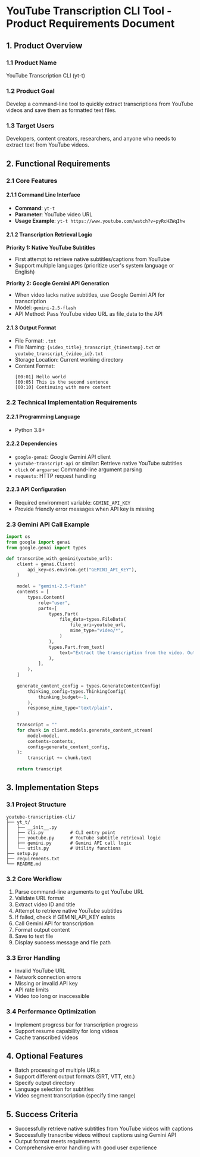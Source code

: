 # YouTube Transcription CLI Tool - Product Requirements Document

## 1. Product Overview

### 1.1 Product Name
YouTube Transcription CLI (yt-t)

### 1.2 Product Goal
Develop a command-line tool to quickly extract transcriptions from YouTube videos and save them as formatted text files.

### 1.3 Target Users
Developers, content creators, researchers, and anyone who needs to extract text from YouTube videos.

## 2. Functional Requirements

### 2.1 Core Features

#### 2.1.1 Command Line Interface
- **Command**: `yt-t`
- **Parameter**: YouTube video URL
- **Usage Example**: `yt-t https://www.youtube.com/watch?v=pyRcHZWqIhw`

#### 2.1.2 Transcription Retrieval Logic

**Priority 1: Native YouTube Subtitles**
- First attempt to retrieve native subtitles/captions from YouTube
- Support multiple languages (prioritize user's system language or English)

**Priority 2: Google Gemini API Generation**
- When video lacks native subtitles, use Google Gemini API for transcription
- Model: `gemini-2.5-flash`
- API Method: Pass YouTube video URL as file_data to the API

#### 2.1.3 Output Format
- File Format: `.txt`
- File Naming: `{video_title}_transcript_{timestamp}.txt` or `youtube_transcript_{video_id}.txt`
- Storage Location: Current working directory
- Content Format:
  ```
  [00:01] Hello world
  [00:05] This is the second sentence
  [00:10] Continuing with more content
  ```

### 2.2 Technical Implementation Requirements

#### 2.2.1 Programming Language
- Python 3.8+

#### 2.2.2 Dependencies
- `google-genai`: Google Gemini API client
- `youtube-transcript-api` or similar: Retrieve native YouTube subtitles
- `click` or `argparse`: Command-line argument parsing
- `requests`: HTTP request handling

#### 2.2.3 API Configuration
- Required environment variable: `GEMINI_API_KEY`
- Provide friendly error messages when API key is missing

### 2.3 Gemini API Call Example

```python
import os
from google import genai
from google.genai import types

def transcribe_with_gemini(youtube_url):
    client = genai.Client(
        api_key=os.environ.get("GEMINI_API_KEY"),
    )
    
    model = "gemini-2.5-flash"
    contents = [
        types.Content(
            role="user",
            parts=[
                types.Part(
                    file_data=types.FileData(
                        file_uri=youtube_url,
                        mime_type="video/*",
                    )
                ),
                types.Part.from_text(
                    text="Extract the transcription from the video. Output format:\n\n[00:10] Subtitle content here"
                ),
            ],
        ),
    ]
    
    generate_content_config = types.GenerateContentConfig(
        thinking_config=types.ThinkingConfig(
            thinking_budget=-1,
        ),
        response_mime_type="text/plain",
    )
    
    transcript = ""
    for chunk in client.models.generate_content_stream(
        model=model,
        contents=contents,
        config=generate_content_config,
    ):
        transcript += chunk.text
    
    return transcript
```

## 3. Implementation Steps

### 3.1 Project Structure
```
youtube-transcription-cli/
├── yt_t/
│   ├── __init__.py
│   ├── cli.py          # CLI entry point
│   ├── youtube.py      # YouTube subtitle retrieval logic
│   ├── gemini.py       # Gemini API call logic
│   └── utils.py        # Utility functions
├── setup.py
├── requirements.txt
└── README.md
```

### 3.2 Core Workflow
1. Parse command-line arguments to get YouTube URL
2. Validate URL format
3. Extract video ID and title
4. Attempt to retrieve native YouTube subtitles
5. If failed, check if GEMINI_API_KEY exists
6. Call Gemini API for transcription
7. Format output content
8. Save to text file
9. Display success message and file path

### 3.3 Error Handling
- Invalid YouTube URL
- Network connection errors
- Missing or invalid API key
- API rate limits
- Video too long or inaccessible

### 3.4 Performance Optimization
- Implement progress bar for transcription progress
- Support resume capability for long videos
- Cache transcribed videos

## 4. Optional Features

- Batch processing of multiple URLs
- Support different output formats (SRT, VTT, etc.)
- Specify output directory
- Language selection for subtitles
- Video segment transcription (specify time range)

## 5. Success Criteria

- Successfully retrieve native subtitles from YouTube videos with captions
- Successfully transcribe videos without captions using Gemini API
- Output format meets requirements
- Comprehensive error handling with good user experience